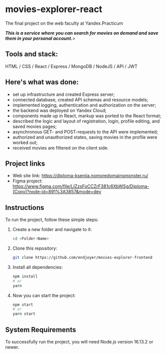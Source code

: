 # movies-explorer-react
The final project on the web faculty at Yandex.Practicum

***This is a service where you can search for movies on demand and save them in your personal account.***>

## Tools and stack: 
HTML / CSS / React / Express / MongoDB / NodeJS / API / JWT
<br />

## Here's what was done:
* set up infrastructure and created Express server;
* connected database, created API schemas and resource models;
* implemented logging, authentication and authorization on the server;
* the backend was deployed on Yandex Сloud;
* components made up in React, markup was ported to the React format;
* described the logic and layout of registration, login, profile editing, and saved movies pages;
* asynchronous GET- and POST-requests to the API were implemented;
* authorized and unauthorized states, saving movies in the profile were worked out;
* received movies are filtered on the client side.


## Project links
* Web site link: https://diploma-kseniia.nomoredomainsmonster.ru/
* Figma project: https://www.figma.com/file/LIZzsFoCCZrF381c6XbWSg/Diploma-(Copy)?node-id=891%3A3857&mode=dev

## Instructions
To run the project, follow these simple steps:

1. Create a new folder and navigate to it:

    ```bash
    cd <Folder-Name>
    ```

2. Clone this repository:

    ```bash
    git clone https://github.com/endjoyer/movies-explorer-frontend
    ```

3. Install all dependencies:

    ```bash
    npm install
    # or
    yarn
    ```

4. Now you can start the project:

    ```bash
    npm start
    # or
    yarn start
    ```

## System Requirements
To successfully run the project, you will need Node.js version 16.13.2 or newer.

  
